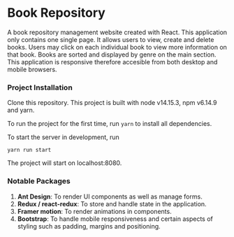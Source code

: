 # Book Repository
A book repository management website created with React. This application only contains one single page. It allows users to view, create and delete books. Users may click on each individual book to view more information on that book. Books are sorted and displayed by genre on the main section. This application is responsive therefore accesible from both desktop and mobile browsers. 

### Project Installation
Clone this repository. This project is built with node v14.15.3, npm v6.14.9 and yarn. 

To run the project for the first time, run `yarn` to install all dependencies. 

To start the server in development, run 

`yarn run start`

The project will start on localhost:8080.

### Notable Packages
1. **Ant Design**:  To render UI components as well as manage forms.
2. **Redux / react-redux**: To store and handle state in the application.
3. **Framer motion**: To render animations in components.
4. **Bootstrap**: To handle mobile responsiveness and certain aspects of styling such as padding, margins and positioning. 